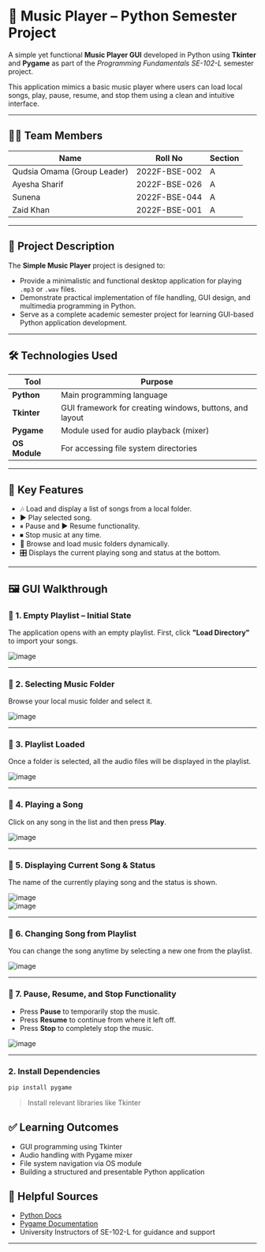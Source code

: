 # 🎵 Music Player – Python Semester Project

A simple yet functional **Music Player GUI** developed in Python using **Tkinter** and **Pygame** as part of the *Programming Fundamentals SE-102-L* semester project.

This application mimics a basic music player where users can load local songs, play, pause, resume, and stop them using a clean and intuitive interface.

---

## 👨‍💻 Team Members

| Name           | Roll No          | Section |
|----------------|------------------|---------|
| Qudsia Omama (Group Leader)   | 2022F-BSE-002    | A       |
| Ayesha Sharif   | 2022F-BSE-026    | A       |
| Sunena         | 2022F-BSE-044    | A       |
| Zaid Khan      | 2022F-BSE-001    | A       |

---

## 📌 Project Description

The **Simple Music Player** project is designed to:
- Provide a minimalistic and functional desktop application for playing `.mp3` or `.wav` files.
- Demonstrate practical implementation of file handling, GUI design, and multimedia programming in Python.
- Serve as a complete academic semester project for learning GUI-based Python application development.

---

## 🛠 Technologies Used

| Tool       | Purpose |
|------------|---------|
| **Python** | Main programming language |
| **Tkinter** | GUI framework for creating windows, buttons, and layout |
| **Pygame** | Module used for audio playback (mixer) |
| **OS Module** | For accessing file system directories |

---

## 🎯 Key Features

- 🎶 Load and display a list of songs from a local folder.
- ▶ Play selected song.
- ⏸ Pause and ▶ Resume functionality.
- ⏹ Stop music at any time.
- 📂 Browse and load music folders dynamically.
- 🎛 Displays the current playing song and status at the bottom.

---

## 🖼 GUI Walkthrough

### 🔹 1. Empty Playlist – Initial State
The application opens with an empty playlist. First, click **"Load Directory"** to import your songs.

![image](https://github.com/user-attachments/assets/bcf1fcac-90c8-4cc8-bf52-5245b7d8140b)

---

### 🔹 2. Selecting Music Folder
Browse your local music folder and select it.

![image](https://github.com/user-attachments/assets/bbbc8419-9efb-4761-88bb-50c3e7cae774)

---

### 🔹 3. Playlist Loaded
Once a folder is selected, all the audio files will be displayed in the playlist.

![image](https://github.com/user-attachments/assets/646ff271-4096-4c87-9716-e1f665babfd9)

---

### 🔹 4. Playing a Song
Click on any song in the list and then press **Play**.

![image](https://github.com/user-attachments/assets/e45e61c3-14eb-40b4-a3a7-e8861978b82a)

---

### 🔹 5. Displaying Current Song & Status
The name of the currently playing song and the status is shown.

![image](https://github.com/user-attachments/assets/02961188-c8a1-4109-b0f8-779c7f3af79b)  
![image](https://github.com/user-attachments/assets/ffe43fe3-4269-476a-8905-030ac0fffe15)

---

### 🔹 6. Changing Song from Playlist
You can change the song anytime by selecting a new one from the playlist.

![image](https://github.com/user-attachments/assets/29c98f82-7118-4564-b238-a33b06eaa754)

---

### 🔹 7. Pause, Resume, and Stop Functionality
- Press **Pause** to temporarily stop the music.
- Press **Resume** to continue from where it left off.
- Press **Stop** to completely stop the music.

![image](https://github.com/user-attachments/assets/fc3b582a-1c8f-4de7-a7a6-4afe799329bb)

---


### 2. Install Dependencies

```bash
pip install pygame
```

> Install relevant libraries like Tkinter 



## ✅ Learning Outcomes

* GUI programming using Tkinter
* Audio handling with Pygame mixer
* File system navigation via OS module
* Building a structured and presentable Python application


## 🙌 Helpful Sources

* [Python Docs](https://docs.python.org/3/)
* [Pygame Documentation](https://www.pygame.org/docs/)
* University Instructors of SE-102-L for guidance and support

---
